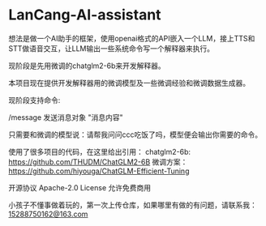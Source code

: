 # LanCang-AI-assistant

想法是做一个AI助手的框架，使用openai格式的API嵌入一个LLM，接上TTS和STT做语音交互，让LLM输出一些系统命令写一个解释器来执行。

现阶段是先用微调的chatglm2-6b来开发解释器。

本项目现在提供开发解释器用的微调模型及一些微调经验和微调数据生成器。

现阶段支持命令:

/message 发送消息对象 "消息内容"

只需要和微调的模型说：请帮我问问ccc吃饭了吗，模型便会输出你需要的命令。

使用了很多项目的代码，在这里给出引用：
chatglm2-6b: https://github.com/THUDM/ChatGLM2-6B
微调方案：https://github.com/hiyouga/ChatGLM-Efficient-Tuning

开源协议 Apache-2.0 License
允许免费商用

小孩子不懂事做着玩的，第一次上传仓库，如果哪里有做的有问题，请联系我：15288750162@163.com
